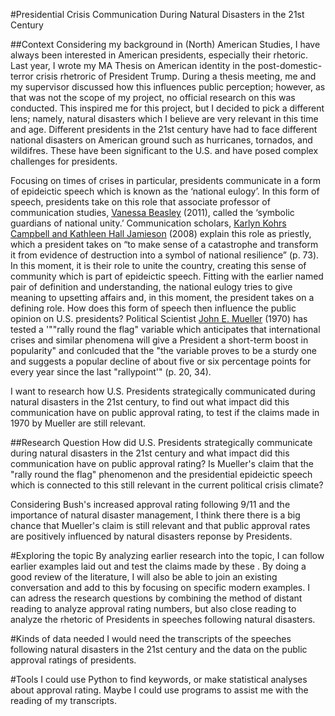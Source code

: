 
#Presidential Crisis Communication During Natural Disasters in the 21st Century

##Context
Considering my background in (North) American Studies, I have always been interested in American presidents, especially their rhetoric. Last year, I wrote my MA Thesis on American identity in the post-domestic-terror crisis rhetroric of President Trump. During a thesis meeting, me and my supervisor discussed how this influences public perception; however, as that was not the scope of my project, no official research on this was conducted. This inspired me for this project, but I decided to pick a different lens; namely, natural disasters which I believe are very relevant in this time and age. Different presidents in the 21st century have had to face different national disasters on American ground such as hurricanes, tornados, and wildifres. These have been significant to the U.S. and have posed complex challenges for presidents.

Focusing on times of crises in particular, presidents communicate in a form of epideictic speech which is known as the ‘national eulogy’. In this form of speech, presidents take on this role that associate professor of communication studies, [Vanessa Beasley](https://web-s-ebscohost-com.proxy-ub.rug.nl/ehost/detail/detail?vid=0&sid=e5d5d0e1-8981-4ae6-8c96-aac452c3c1b9%40redis&bdata=JnNpdGU9ZWhvc3QtbGl2ZSZzY29wZT1zaXRl) (2011), called the ‘symbolic guardians of national unity.’ Communication scholars, [Karlyn Kohrs Campbell and Kathleen Hall Jamieson](https://press.uchicago.edu/ucp/books/book/chicago/P/bo5759249.html) (2008) explain this role as priestly, which a president takes on “to make sense of a catastrophe and transform it from evidence of destruction into a symbol of national resilience” (p. 73). In this moment, it is their role to unite the country, creating this sense of community which is part of epideictic speech. Fitting with the earlier named pair of definition and understanding, the national eulogy tries to give meaning to upsetting affairs and, in this moment, the president takes on a defining role. How does this form of speech then influence the public opinion on U.S. presidents? Political Scientist [John E. Mueller](https://www-jstor-org.proxy-ub.rug.nl/stable/pdf/1955610.pdf?refreqid=fastly-default%3Aa38918e1d8530f7edf27eab3014b58a6&ab_segments=&origin=&initiator=&acceptTC=1) (1970) has tested a '""rally round the flag" variable which anticipates that international crises and similar phenomena will give a President a short-term boost in popularity" and conlcuded that the "the variable proves to be a sturdy one and suggests a popular decline of about five or six percentage points for every year since the last "rallypoint'" (p. 20, 34).

I want to research how U.S. Presidents strategically communicated during natural disasters in the 21st century, to find out  what impact did this communication have on public approval rating, to test if the claims made in 1970 by Mueller are still relevant. 

##Research Question
How did U.S. Presidents strategically communicate during natural disasters in the 21st century and what impact did this communication have on public approval rating? Is Mueller's claim that the "rally round the flag" phenomenon and the presidential epideictic speech which is connected to this still relevant in the current political crisis climate? 

Considering Bush's increased approval rating following 9/11 and the importance of natural disaster management, I think there there is a big chance that Mueller's claim is still relevant and that public approval rates are positively influenced by natural disasters reponse by Presidents.

#Exploring the topic 
By analyzing earlier research into the topic, I can follow earlier examples laid out and test the claims made by these . By doing a good review of the literature, I will also be able to join an existing conversation and add to this by focusing on specific modern examples. I can adress the research questions by combining the method of distant reading to analyze approval rating numbers, but also close reading to analyze the rhetoric of Presidents in speeches following natural disasters. 

#Kinds of data needed
I would need the transcripts of the speeches following natural disasters in the 21st century and the data on the public approval ratings of presidents. 

#Tools
I could use Python to find keywords, or make statistical analyses about approval rating. Maybe I could use programs to assist me with the reading of my transcripts. 
